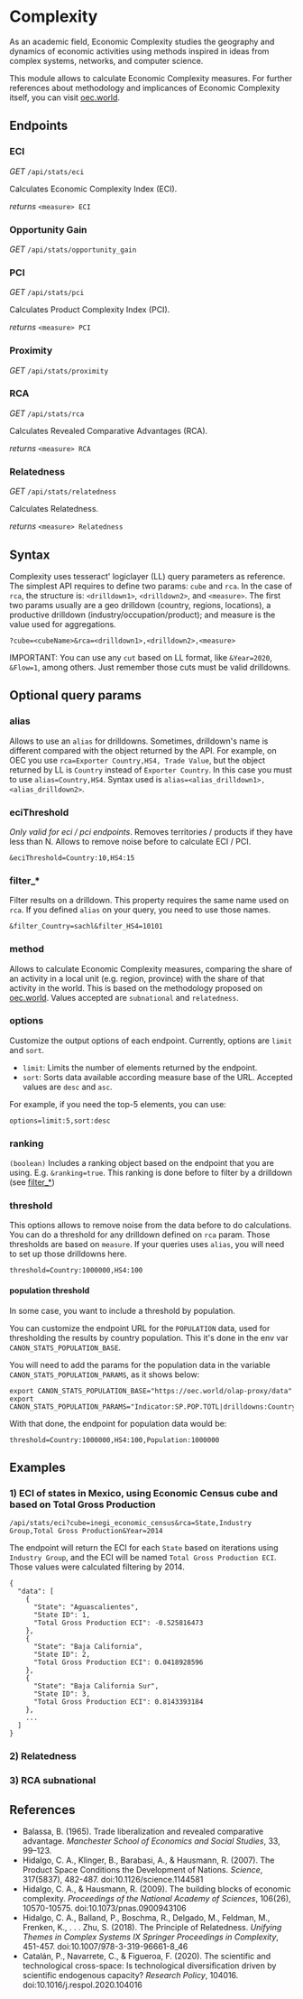 # Complexity
As an academic field, Economic Complexity studies the geography and dynamics of economic activities using methods inspired in ideas from complex systems, networks, and computer science.

This module allows to calculate Economic Complexity measures. For further references about methodology and implicances of Economic Complexity itself, you can visit [oec.world](https://oec.world/en/resources/methods#economic-complexity).

## Endpoints

### ECI 
*GET* `/api/stats/eci`

Calculates Economic Complexity Index (ECI).

*returns* `<measure> ECI`

### Opportunity Gain 
*GET* `/api/stats/opportunity_gain`

### PCI
*GET* `/api/stats/pci`

Calculates Product Complexity Index (PCI).

*returns* `<measure> PCI`

### Proximity
*GET* `/api/stats/proximity`

### RCA
*GET* `/api/stats/rca`

Calculates Revealed Comparative Advantages (RCA).

*returns* `<measure> RCA`

### Relatedness
*GET* `/api/stats/relatedness`

Calculates Relatedness.

*returns* `<measure> Relatedness`

## Syntax

Complexity uses tesseract' logiclayer (LL) query parameters as reference. The simplest API requires to define two params: `cube` and `rca`. In the case of `rca`, the structure is: `<drilldown1>`, `<drilldown2>`, and `<measure>`. The first two params usually are a geo drilldown (country, regions, locations), a productive drilldown (industry/occupation/product); and measure is the value used for aggregations.
```
?cube=<cubeName>&rca=<drilldown1>,<drilldown2>,<measure>
```

IMPORTANT: You can use any `cut` based on LL format, like `&Year=2020`, `&Flow=1`, among others. Just remember those cuts must be valid drilldowns.

## Optional query params

### alias
Allows to use an `alias` for drilldowns. Sometimes, drilldown's name is different compared with the object returned by the API. For example, on OEC you use `rca=Exporter Country,HS4, Trade Value`, but the object returned by LL is `Country` instead of `Exporter Country`. In this case you must to use `alias=Country,HS4`. Syntax used is `alias=<alias_drilldown1>,<alias_drilldown2>`.

### eciThreshold
*Only valid for eci / pci endpoints*. Removes territories / products if they have less than N. Allows to remove noise before to calculate ECI / PCI.
```
&eciThreshold=Country:10,HS4:15
```

### filter_*
Filter results on a drilldown. This property requires the same name used on `rca`. If you defined `alias` on your query, you need to use those names.
```
&filter_Country=sachl&filter_HS4=10101
```

### method
Allows to calculate Economic Complexity measures, comparing the share of an activity in a local unit (e.g. region, province) with the share of that activity in the world. 
This is based on the methodology proposed on [oec.world](https://oec.world/en/resources/methods#uses). Values accepted are `subnational` and `relatedness`.

### options

Customize the output options of each endpoint. Currently, options are `limit` and `sort`.

* `limit`: Limits the number of elements returned by the endpoint.
* `sort`: Sorts data available according measure base of the URL. Accepted values are `desc` and `asc`.

For example, if you need the top-5 elements, you can use: 
```
options=limit:5,sort:desc
```

### ranking 
`(boolean)` Includes a ranking object based on the endpoint that you are using. E.g. `&ranking=true`. This ranking is done before to filter by a drilldown (see [filter_*](#filter_*))

### threshold
This options allows to remove noise from the data before to do calculations. You can do a threshold for any drilldown defined on `rca` param. Those thresholds are based on `measure`. If your queries uses `alias`, you will need to set up those drilldowns here.
```
threshold=Country:1000000,HS4:100
```

#### population threshold

In some case, you want to include a threshold by population.

You can customize the endpoint URL for the `POPULATION` data, used for thresholding the results by country population. This it's done in the env var `CANON_STATS_POPULATION_BASE`.

You will need to add the params for the population data in the variable `CANON_STATS_POPULATION_PARAMS`, as it shows below:

```
export CANON_STATS_POPULATION_BASE="https://oec.world/olap-proxy/data"
export CANON_STATS_POPULATION_PARAMS="Indicator:SP.POP.TOTL|drilldowns:Country|measures:Measure|cube:indicators_i_wdi_a"
```

With that done, the endpoint for population data would be:
```
threshold=Country:1000000,HS4:100,Population:1000000
```
## Examples

### 1) ECI of states in Mexico, using Economic Census cube and based on Total Gross Production

```
/api/stats/eci?cube=inegi_economic_census&rca=State,Industry Group,Total Gross Production&Year=2014
```

The endpoint will return the ECI for each `State` based on iterations using `Industry Group`, and the ECI will be named `Total Gross Production ECI`. Those values were calculated filtering by 2014.

```
{
  "data": [
    {
      "State": "Aguascalientes",
      "State ID": 1,
      "Total Gross Production ECI": -0.525816473
    },
    {
      "State": "Baja California",
      "State ID": 2,
      "Total Gross Production ECI": 0.0418928596
    },
    {
      "State": "Baja California Sur",
      "State ID": 3,
      "Total Gross Production ECI": 0.8143393184
    },
    ...
  ]
}
```

### 2) Relatedness 

### 3) RCA subnational 




## References

* Balassa, B. (1965). Trade liberalization and revealed comparative advantage. _Manchester School of Economics and Social Studies_, 33, 99–123.
* Hidalgo, C. A., Klinger, B., Barabasi, A., &amp; Hausmann, R. (2007). The Product Space Conditions the Development of Nations. _Science_, 317(5837), 482-487. doi:10.1126/science.1144581
* Hidalgo, C. A., &amp; Hausmann, R. (2009). The building blocks of economic complexity. _Proceedings of the National Academy of Sciences_, 106(26), 10570-10575. doi:10.1073/pnas.0900943106
* Hidalgo, C. A., Balland, P., Boschma, R., Delgado, M., Feldman, M., Frenken, K., . . . Zhu, S. (2018). The Principle of Relatedness. _Unifying Themes in Complex Systems IX Springer Proceedings in Complexity_, 451-457. doi:10.1007/978-3-319-96661-8_46
* Catalán, P., Navarrete, C., &amp; Figueroa, F. (2020). The scientific and technological cross-space: Is technological diversification driven by scientific endogenous capacity? _Research Policy_, 104016. doi:10.1016/j.respol.2020.104016

